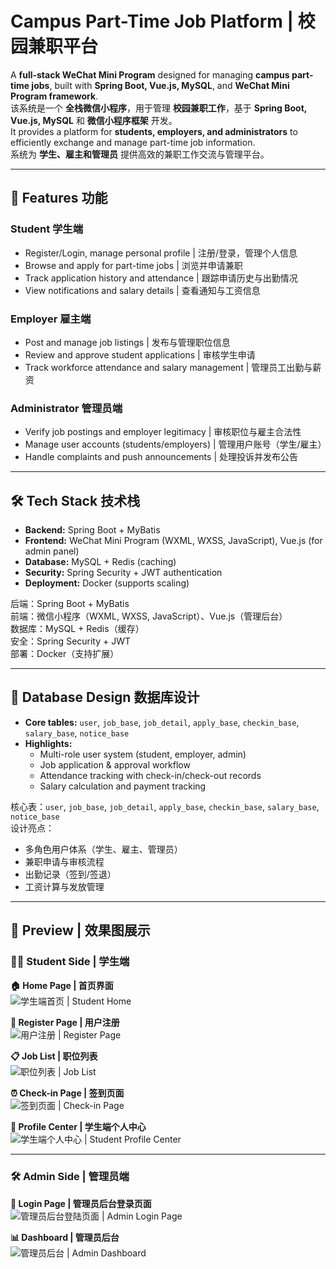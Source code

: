# Campus Part-Time Job Platform | 校园兼职平台

A **full-stack WeChat Mini Program** designed for managing **campus part-time jobs**, built with **Spring Boot, Vue.js, MySQL**, and **WeChat Mini Program framework**.  
该系统是一个 **全栈微信小程序**，用于管理 **校园兼职工作**，基于 **Spring Boot, Vue.js, MySQL** 和 **微信小程序框架** 开发。  
It provides a platform for **students, employers, and administrators** to efficiently exchange and manage part-time job information.  
系统为 **学生、雇主和管理员** 提供高效的兼职工作交流与管理平台。

---

## 🚀 Features 功能
### Student 学生端
- Register/Login, manage personal profile | 注册/登录，管理个人信息  
- Browse and apply for part-time jobs | 浏览并申请兼职  
- Track application history and attendance | 跟踪申请历史与出勤情况  
- View notifications and salary details | 查看通知与工资信息  

### Employer 雇主端
- Post and manage job listings | 发布与管理职位信息  
- Review and approve student applications | 审核学生申请  
- Track workforce attendance and salary management | 管理员工出勤与薪资  

### Administrator 管理员端
- Verify job postings and employer legitimacy | 审核职位与雇主合法性  
- Manage user accounts (students/employers) | 管理用户账号（学生/雇主）  
- Handle complaints and push announcements | 处理投诉并发布公告  

---

## 🛠️ Tech Stack 技术栈
- **Backend:** Spring Boot + MyBatis  
- **Frontend:** WeChat Mini Program (WXML, WXSS, JavaScript), Vue.js (for admin panel)  
- **Database:** MySQL + Redis (caching)  
- **Security:** Spring Security + JWT authentication  
- **Deployment:** Docker (supports scaling)  

后端：Spring Boot + MyBatis  
前端：微信小程序（WXML, WXSS, JavaScript）、Vue.js（管理后台）  
数据库：MySQL + Redis（缓存）  
安全：Spring Security + JWT  
部署：Docker（支持扩展）  

---

## 📂 Database Design 数据库设计
- **Core tables:** `user`, `job_base`, `job_detail`, `apply_base`, `checkin_base`, `salary_base`, `notice_base`  
- **Highlights:**  
  - Multi-role user system (student, employer, admin)  
  - Job application & approval workflow  
  - Attendance tracking with check-in/check-out records  
  - Salary calculation and payment tracking  

核心表：`user`, `job_base`, `job_detail`, `apply_base`, `checkin_base`, `salary_base`, `notice_base`  
设计亮点：  
- 多角色用户体系（学生、雇主、管理员）  
- 兼职申请与审核流程  
- 出勤记录（签到/签退）  
- 工资计算与发放管理  

---
## 🎨 Preview | 效果图展示

### 🧑‍🎓 Student Side | 学生端

**🏠 Home Page | 首页界面**  
![学生端首页 | Student Home](images/1.png)

**📝 Register Page | 用户注册**  
![用户注册 | Register Page](images/2.png)

**📋 Job List | 职位列表**  
![职位列表 | Job List](images/3.png)

**⏰ Check-in Page | 签到页面**  
![签到页面 | Check-in Page](images/4.png)

**👤 Profile Center | 学生端个人中心**  
![学生端个人中心 | Student Profile Center](images/5.png)

---

### 🛠️ Admin Side | 管理员端

**🔑 Login Page | 管理员后台登录页面**  
![管理员后台登陆页面 | Admin Login Page](images/6.png)

**📊 Dashboard | 管理员后台**  
![管理员后台 | Admin Dashboard](images/7.png)
